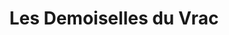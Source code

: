 ---
title: "Les Demoiselles du Vrac"
url: /saint-amarin/les-demoiselles-du-vrac/
shop: commodité
---